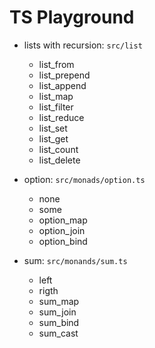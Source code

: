 # TS Playground

* lists with recursion: `src/list`
  * list_from
  * list_prepend
  * list_append
  * list_map
  * list_filter
  * list_reduce
  * list_set
  * list_get
  * list_count
  * list_delete

* option: `src/monads/option.ts`
  * none
  * some
  * option_map
  * option_join
  * option_bind

* sum: `src/monands/sum.ts`
  * left
  * rigth
  * sum_map
  * sum_join
  * sum_bind
  * sum_cast